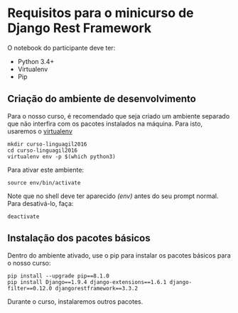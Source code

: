 # Requisitos para o minicurso de Django Rest Framework

O notebook do participante deve ter:

* Python 3.4+
* Virtualenv
* Pip

## Criação do ambiente de desenvolvimento

Para o nosso curso, é recomendado que seja criado um ambiente separado que não interfira com os pacotes instalados na máquina. 
Para isto, usaremos o [virtualenv](https://pypi.python.org/pypi/virtualenv/)

```
mkdir curso-linguagil2016
cd curso-linguagil2016 
virtualenv env -p $(which python3)
```

Para ativar este ambiente:

```
source env/bin/activate
```

Note que no shell deve ter aparecido _(env)_ antes do seu prompt normal. Para desativá-lo, faça:

```
deactivate
```

## Instalação dos pacotes básicos

Dentro do ambiente ativado, use o pip para instalar os pacotes básicos para o nosso curso:

```
pip install --upgrade pip==8.1.0
pip install Django==1.9.4 django-extensions==1.6.1 django-filter==0.12.0 djangorestframework==3.3.2
```

Durante o curso, instalaremos outros pacotes.
